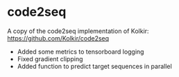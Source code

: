# code2seq
A copy of the code2seq implementation of Kolkir: https://github.com/Kolkir/code2seq

* Added some metrics to tensorboard logging
* Fixed gradient clipping
* Added function to predict target sequences in parallel